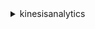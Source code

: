 <details><summary>kinesisanalytics</summary><blockquote>

- **<details><summary>add-application-cloud-watch-logging-option</summary><blockquote>**

  * --application-name
  * --current-application-version-id
  * --cloud-watch-logging-option
  * --cli-input-json
  * --cli-input-yaml
  * --generate-cli-skeleton


- **<details><summary>add-application-input</summary><blockquote>**

  * --application-name
  * --current-application-version-id
  * --input
  * --cli-input-json
  * --cli-input-yaml
  * --generate-cli-skeleton


- **<details><summary>add-application-input-processing-configuration</summary><blockquote>**

  * --application-name
  * --current-application-version-id
  * --input-id
  * --input-processing-configuration
  * --cli-input-json
  * --cli-input-yaml
  * --generate-cli-skeleton


- **<details><summary>add-application-output</summary><blockquote>**

  * --application-name
  * --current-application-version-id
  * --application-output
  * --cli-input-json
  * --cli-input-yaml
  * --generate-cli-skeleton


- **<details><summary>add-application-reference-data-source</summary><blockquote>**

  * --application-name
  * --current-application-version-id
  * --reference-data-source
  * --cli-input-json
  * --cli-input-yaml
  * --generate-cli-skeleton


- **<details><summary>create-application</summary><blockquote>**

  * --application-name
  * --application-description
  * --inputs
  * --outputs
  * --cloud-watch-logging-options
  * --application-code
  * --tags
  * --cli-input-json
  * --cli-input-yaml
  * --generate-cli-skeleton


- **<details><summary>delete-application</summary><blockquote>**

  * --application-name
  * --create-timestamp
  * --cli-input-json
  * --cli-input-yaml
  * --generate-cli-skeleton


- **<details><summary>delete-application-cloud-watch-logging-option</summary><blockquote>**

  * --application-name
  * --current-application-version-id
  * --cloud-watch-logging-option-id
  * --cli-input-json
  * --cli-input-yaml
  * --generate-cli-skeleton


- **<details><summary>delete-application-input-processing-configuration</summary><blockquote>**

  * --application-name
  * --current-application-version-id
  * --input-id
  * --cli-input-json
  * --cli-input-yaml
  * --generate-cli-skeleton


- **<details><summary>delete-application-output</summary><blockquote>**

  * --application-name
  * --current-application-version-id
  * --output-id
  * --cli-input-json
  * --cli-input-yaml
  * --generate-cli-skeleton


- **<details><summary>delete-application-reference-data-source</summary><blockquote>**

  * --application-name
  * --current-application-version-id
  * --reference-id
  * --cli-input-json
  * --cli-input-yaml
  * --generate-cli-skeleton


- **<details><summary>describe-application</summary><blockquote>**

  * --application-name
  * --cli-input-json
  * --cli-input-yaml
  * --generate-cli-skeleton


- **<details><summary>discover-input-schema</summary><blockquote>**

  * --resource-arn
  * --role-arn
  * --input-starting-position-configuration
  * --s3-configuration
  * --input-processing-configuration
  * --cli-input-json
  * --cli-input-yaml
  * --generate-cli-skeleton


- **<details><summary>help</summary><blockquote>**

  * 


- **<details><summary>list-applications</summary><blockquote>**

  * --limit
  * --exclusive-start-application-name
  * --cli-input-json
  * --cli-input-yaml
  * --generate-cli-skeleton


- **<details><summary>list-tags-for-resource</summary><blockquote>**

  * --resource-arn
  * --cli-input-json
  * --cli-input-yaml
  * --generate-cli-skeleton


- **<details><summary>start-application</summary><blockquote>**

  * --application-name
  * --input-configurations
  * --cli-input-json
  * --cli-input-yaml
  * --generate-cli-skeleton


- **<details><summary>stop-application</summary><blockquote>**

  * --application-name
  * --cli-input-json
  * --cli-input-yaml
  * --generate-cli-skeleton


- **<details><summary>tag-resource</summary><blockquote>**

  * --resource-arn
  * --tags
  * --cli-input-json
  * --cli-input-yaml
  * --generate-cli-skeleton


- **<details><summary>untag-resource</summary><blockquote>**

  * --resource-arn
  * --tag-keys
  * --cli-input-json
  * --cli-input-yaml
  * --generate-cli-skeleton


- **<details><summary>update-application</summary><blockquote>**

  * --application-name
  * --current-application-version-id
  * --application-update
  * --cli-input-json
  * --cli-input-yaml
  * --generate-cli-skeleton


</blockquote></details>
</blockquote></details>
</blockquote></details>
</blockquote></details>
</blockquote></details>
</blockquote></details>
</blockquote></details>
</blockquote></details>
</blockquote></details>
</blockquote></details>
</blockquote></details>
</blockquote></details>
</blockquote></details>
</blockquote></details>
</blockquote></details>
</blockquote></details>
</blockquote></details>
</blockquote></details>
</blockquote></details>
</blockquote></details>
</blockquote></details>
</blockquote></details>
